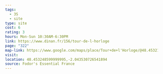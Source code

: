 ```yaml
---
tags:
  - 3S
  - site
type: site
cost: 6
rating: 3
hours: Mon-Sun 10:30AM-6:30PM
link: https://www.dinan.fr/156/tour-de-l-horloge
page: "322"
map-link: https://www.google.com/maps/place/Tour+de+l'Horloge/@48.4532146,-2.0483627,17z/data=!3m1!4b1!4m6!3m5!1s0x480e8a23aa8f4cad:0x273cce211de8fad6!8m2!3d48.4532111!4d-2.0434918!16s%2Fg%2F124xwlzn6?entry=ttu&g_ep=EgoyMDI0MDkxNS4wIKXMDSoASAFQAw%3D%3D
visit: 
location: 48.453248599999995,-2.043530726541894
source: Fodor's Essential France
---
```

